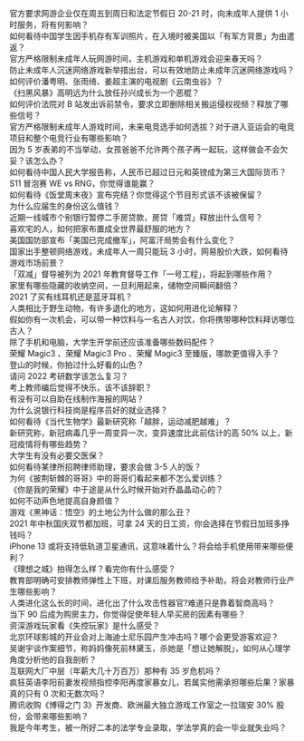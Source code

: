 官方要求网游企业仅在周五到周日和法定节假日 20-21 时，向未成年人提供 1 小时服务，将有何影响？  
如何看待中国学生因手机存有军训照片，在入境时被美国以「有军方背景」为由遣返？  
官方严格限制未成年人玩网游时间，主机游戏和单机游戏会迎来春天吗？  
防止未成年人沉迷网络游戏新举措出台，可以有效地防止未成年沉迷网络游戏吗？  
如何评价潘粤明、张雨绮、姜超主演的电视剧《云南虫谷》？  
《扫黑风暴》高明远为什么放任孙兴成长为一个恶棍？  
如何评价法院对 B 站发出诉前禁令，要求立即删除相关搬运侵权视频？释放了哪些信号？  
官方严格限制未成年人游戏时间，未来电竞选手如何选拔？对于进入亚运会的电竞项目和整个电竞行业有哪些影响？  
因为 5 岁表弟的不当举动，女孩爸爸不允许两个孩子再一起玩，这样做会不会欠妥？该怎么办？  
如何看待中国人民大学报告称，人民币已超过日元和英镑成为第三大国际货币？  
S11 冒泡赛 WE vs RNG，你觉得谁能赢？  
如何看待《饭堂周末夜》宣布完结？你觉得这个节目形式该不该被保留？  
为什么应届生的身份这么值钱？  
近期一线城市个别银行暂停二手房贷款，房贷「难贷」释放出什么信号？  
喜欢宅的人，如何把家布置成全世界最舒服的地方？  
美国国防部宣布「美国已完成撤军」，阿富汗局势会有什么变化？  
国家出手整顿网络游戏，未成年人一周只能玩 3 小时，网易股价大跌，如何看待游戏市场前景？  
「双减」督导被列为 2021 年教育督导工作「一号工程」，将起到哪些作用？  
家里有哪些隐藏的收纳空间，一旦利用起来，储物空间瞬间翻倍？  
2021 了买有线耳机还是蓝牙耳机？  
人类相比于野生动物，有许多退化的地方，这如何用进化论解释？  
假如你有一次机会，可以带一种饮料与一名古人对饮，你将携带哪种饮料拜访哪位古人？  
除了手机和电脑，大学生开学前还应该准备哪些数码配件？  
荣耀 Magic3 、荣耀 Magic3 Pro 、荣耀 Magic3 至臻版，哪款更值得入手？  
登山的时候，你拍过什么好看的山色？  
请问 2022 考研数学该怎么复习？  
考上教师编后觉得不快乐，该不该辞职？  
有没有可以自助在线制作海报的网站？  
为什么说银行科技岗是程序员好的就业选择？  
如何看待《当代生物学》最新研究称「越胖，运动减肥越难」？  
新研究称，新冠病毒几乎一周变异一次，变异速度比此前估计的高 50% 以上，新冠疫情将有哪些趋势？  
大学生有没有必要交医保？  
如何看待某律所招聘律师助理，要求会做 3-5 人的饭？  
为何《披荆斩棘的哥哥》中的哥哥们看起来都不怎么爱训练？  
《你是我的荣耀》中于途是从什么时候开始对乔晶晶动心的？  
如何不动声色地提高自身颜值？  
游戏《黑神话：悟空》的土地公为什么做的那么丑？  
2021 年中秋国庆双节都加班，可拿 24 天的日工资，你会选择在节假日加班多挣钱吗？  
iPhone 13 或将支持低轨道卫星通讯，这意味着什么？将会给手机使用带来哪些便利？  
《理想之城》拍得怎么样？看完你有什么感受？  
教育部明确可安排教师弹性上下班，对课后服务教师给予补助，将会对教师行业产生哪些影响？  
人类进化这么长的时间，进化出了什么攻击性器官?难道只是靠着智商高吗？  
当下 90 后成为购房主力，你觉得促使年轻人早买房的因素有哪些？  
资深游戏玩家看《失控玩家》是什么感受？  
北京环球影城的开业会对上海迪士尼乐园产生冲击吗？哪个会更受游客欢迎？  
吴谢宇谈作案细节，称妈妈像死前林黛玉，杀她是「想让她解脱」，如何从心理学角度分析他的自我剖析？  
互联网大厂中层（年薪大几十万百万）那种有 35 岁危机吗？  
疯狂英语李阳前妻发视频指控李阳再度家暴女儿，若属实他需承担哪些后果？家暴真的只有 0 次和无数次吗？  
腾讯收购《博得之门 3》开发商、欧洲最大独立游戏工作室之一拉瑞安 30% 股份，会带来哪些影响？  
我是今年考生，被一所好二本的法学专业录取，学法学真的会一毕业就失业吗？  
